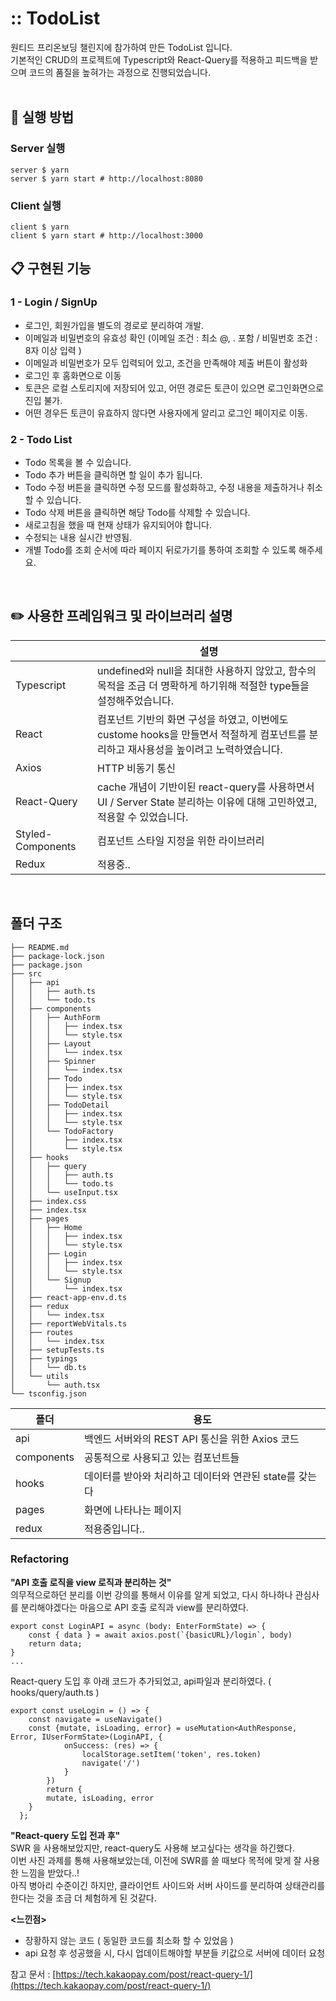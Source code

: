 # :: TodoList

원티드 프리온보딩 챌린지에 참가하여 만든 TodoList 입니다. <br>
기본적인 CRUD의 프로젝트에 Typescript와 React-Query를 적용하고 피드백을 받으며 코드의 품질을 높혀가는 과정으로 진행되었습니다. 
<br>
<br>

## :hammer: 실행 방법 
### Server 실행 
```
server $ yarn  
server $ yarn start # http://localhost:8080  
```

### Client 실행 
```
client $ yarn
client $ yarn start # http://localhost:3000
```


## :clipboard: 구현된 기능 
### 1 - Login / SignUp
- 로그인, 회원가입을 별도의 경로로 분리하여 개발.
- 이메일과 비밀번호의 유효성 확인 (이메일 조건 : 최소 @, . 포함 / 비밀번호 조건 : 8자 이상 입력 )
- 이메일과 비밀번호가 모두 입력되어 있고, 조건을 만족해야 제출 버튼이 활성화 
- 로그인 후 홈화면으로 이동 
- 토큰은 로컬 스토리지에 저장되어 있고, 어떤 경로든 토큰이 있으면 로그인화면으로 진입 불가.
- 어떤 경우든 토큰이 유효하지 않다면 사용자에게 알리고 로그인 페이지로 이동.

### 2 - Todo List
 - Todo 목록을 볼 수 있습니다.
 - Todo 추가 버튼을 클릭하면 할 일이 추가 됩니다.
 - Todo 수정 버튼을 클릭하면 수정 모드를 활성화하고, 수정 내용을 제출하거나 취소할 수 있습니다.
 - Todo 삭제 버튼을 클릭하면 해당 Todo를 삭제할 수 있습니다.
 - 새로고침을 했을 때 현재 상태가 유지되어야 합니다.
 - 수정되는 내용 실시간 반영됨. 
 - 개별 Todo를 조회 순서에 따라 페이지 뒤로가기를 통하여 조회할 수 있도록 해주세요.

<br> 

## :pencil2: 사용한 프레임워크 및 라이브러리 설명 

|   |설명|
|---|---|
|Typescript|undefined와 null을 최대한 사용하지 않았고, 함수의 목적을 조금 더 명확하게 하기위해 적절한 type들을 설정해주었습니다.|
|React|컴포넌트 기반의 화면 구성을 하였고, 이번에도 custome hooks을 만들면서 적절하게 컴포넌트를 분리하고 재사용성을 높이려고 노력하였습니다.|
|Axios|HTTP 비동기 통신|
|React-Query|cache 개념이 기반이된 react-query를 사용하면서 UI / Server State 분리하는 이유에 대해 고민하였고, 적용할 수 있었습니다.|
|Styled-Components|컴포넌트 스타일 지정을 위한 라이브러리|
|Redux| 적용중.. |


<br>

## 폴더 구조 
```
├── README.md
├── package-lock.json
├── package.json
├── src
│   ├── api
│   │   ├── auth.ts
│   │   └── todo.ts
│   ├── components
│   │   ├── AuthForm
│   │   │   ├── index.tsx
│   │   │   └── style.tsx
│   │   ├── Layout
│   │   │   └── index.tsx
│   │   ├── Spinner
│   │   │   └── index.tsx
│   │   ├── Todo
│   │   │   ├── index.tsx
│   │   │   └── style.tsx
│   │   ├── TodoDetail
│   │   │   ├── index.tsx
│   │   │   └── style.tsx
│   │   └── TodoFactory
│   │       ├── index.tsx
│   │       └── style.tsx
│   ├── hooks
│   │   ├── query
│   │   │   ├── auth.ts
│   │   │   └── todo.ts
│   │   └── useInput.tsx
│   ├── index.css
│   ├── index.tsx
│   ├── pages
│   │   ├── Home
│   │   │   ├── index.tsx
│   │   │   └── style.tsx
│   │   ├── Login
│   │   │   ├── index.tsx
│   │   │   └── style.tsx
│   │   └── Signup
│   │       └── index.tsx
│   ├── react-app-env.d.ts
│   ├── redux
│   │   └── index.tsx
│   ├── reportWebVitals.ts
│   ├── routes
│   │   └── index.tsx
│   ├── setupTests.ts
│   ├── typings
│   │   └── db.ts
│   └── utils
│       └── auth.tsx
└── tsconfig.json
```
|폴더|용도|
|---|---|
|api|백엔드 서버와의 REST API 통신을 위한 Axios 코드|
|components|공통적으로 사용되고 있는 컴포넌트들|
|hooks|데이터를 받아와 처리하고 데이터와 연관된 state를 갖는다|
|pages|화면에 나타나는 페이지|
|redux| 적용중입니다.. |


### Refactoring 
**"API 호출 로직을 view 로직과 분리하는 것"** <br>
의무적으로하던 분리를 이번 강의를 통해서 이유를 알게 되었고, 다시 하나하나 관심사를 분리해야겠다는 마음으로 API 호출 로직과 view를 분리하였다. 
```
export const LoginAPI = async (body: EnterFormState) => {
    const { data } = await axios.post(`{basicURL}/login`, body)
    return data;
}
...
```
React-query 도입 후 아래 코드가 추가되었고, api파일과 분리하였다. 
( hooks/query/auth.ts )

```
export const useLogin = () => {
    const navigate = useNavigate()
    const {mutate, isLoading, error} = useMutation<AuthResponse, Error, IUserFormState>(LoginAPI, {
            onSuccess: (res) => {
                localStorage.setItem('token', res.token)
                navigate('/')
            }
        }) 
        return {
        mutate, isLoading, error
    }
  };
```


**"React-query 도입 전과 후"** <br>
SWR 을 사용해보았지만, react-query도 사용해 보고싶다는 생각을 하긴했다. <br>
이번 사진 과제를 통해 사용해보았는데, 이전에 SWR를 쓸 때보다 목적에 맞게 잘 사용한 느낌을 받았다..! <br>
아직 병아리 수준이긴 하지만, 클라이언트 사이드와 서버 사이드를 분리하여 상태관리를 한다는 것을 조금 더 체험하게 된 것같다. 

**<느낀점>**
- 장황하지 않는 코드 ( 동일한 코드를 최소화 할 수 있었음 )
- api 요청 후 성공했을 시, 다시 업데이트해야할 부분들 키값으로 서버에 데이터 요청

참고 문서 : [https://tech.kakaopay.com/post/react-query-1/](https://tech.kakaopay.com/post/react-query-1/)

